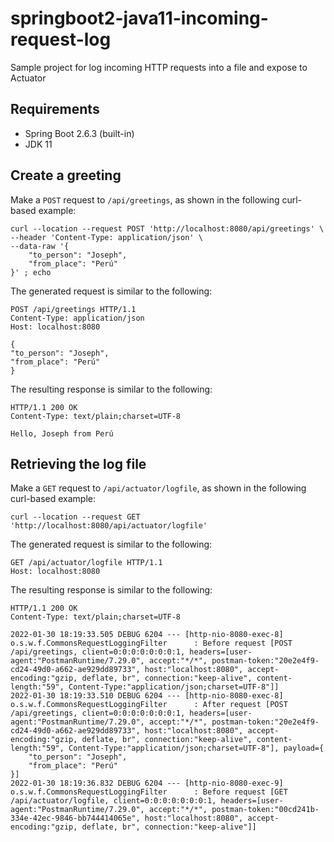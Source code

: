 # springboot2-java11-incoming-request-log
Sample project for log incoming HTTP requests into a file and expose to Actuator

## Requirements
* Spring Boot 2.6.3 (built-in)
* JDK 11

## Create a greeting
Make a `POST` request to `/api/greetings`, as shown in the following curl-based example:
```shell
curl --location --request POST 'http://localhost:8080/api/greetings' \
--header 'Content-Type: application/json' \
--data-raw '{
    "to_person": "Joseph",
    "from_place": "Perú"
}' ; echo
```
The generated request is similar to the following:
```http
POST /api/greetings HTTP/1.1
Content-Type: application/json
Host: localhost:8080

{
"to_person": "Joseph",
"from_place": "Perú"
}
```
The resulting response is similar to the following:
```
HTTP/1.1 200 OK
Content-Type: text/plain;charset=UTF-8
 
Hello, Joseph from Perú
```

## Retrieving the log file
Make a `GET` request to `/api/actuator/logfile`, as shown in the following curl-based example:
```shell
curl --location --request GET 'http://localhost:8080/api/actuator/logfile'
```
The generated request is similar to the following:
```http
GET /api/actuator/logfile HTTP/1.1
Host: localhost:8080
```
The resulting response is similar to the following:
```
HTTP/1.1 200 OK
Content-Type: text/plain;charset=UTF-8

2022-01-30 18:19:33.505 DEBUG 6204 --- [http-nio-8080-exec-8] o.s.w.f.CommonsRequestLoggingFilter      : Before request [POST /api/greetings, client=0:0:0:0:0:0:0:1, headers=[user-agent:"PostmanRuntime/7.29.0", accept:"*/*", postman-token:"20e2e4f9-cd24-49d0-a662-ae929dd89733", host:"localhost:8080", accept-encoding:"gzip, deflate, br", connection:"keep-alive", content-length:"59", Content-Type:"application/json;charset=UTF-8"]]
2022-01-30 18:19:33.510 DEBUG 6204 --- [http-nio-8080-exec-8] o.s.w.f.CommonsRequestLoggingFilter      : After request [POST /api/greetings, client=0:0:0:0:0:0:0:1, headers=[user-agent:"PostmanRuntime/7.29.0", accept:"*/*", postman-token:"20e2e4f9-cd24-49d0-a662-ae929dd89733", host:"localhost:8080", accept-encoding:"gzip, deflate, br", connection:"keep-alive", content-length:"59", Content-Type:"application/json;charset=UTF-8"], payload={
    "to_person": "Joseph",
    "from_place": "Perú"
}]
2022-01-30 18:19:36.832 DEBUG 6204 --- [http-nio-8080-exec-9] o.s.w.f.CommonsRequestLoggingFilter      : Before request [GET /api/actuator/logfile, client=0:0:0:0:0:0:0:1, headers=[user-agent:"PostmanRuntime/7.29.0", accept:"*/*", postman-token:"00cd241b-334e-42ec-9846-bb744414065e", host:"localhost:8080", accept-encoding:"gzip, deflate, br", connection:"keep-alive"]]
```
